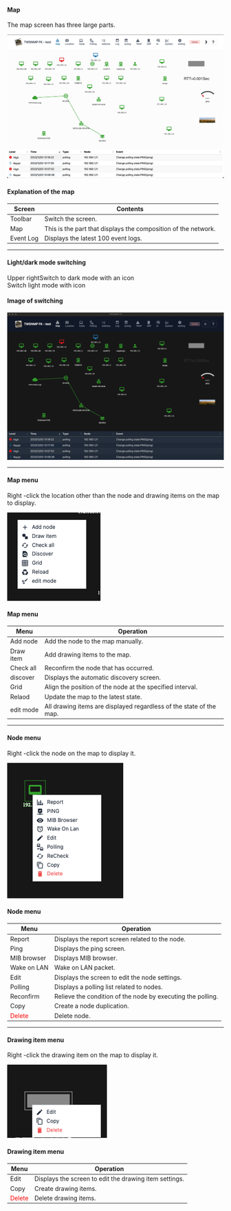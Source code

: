 #### Map

<div class="text-xl mb-2">
The map screen has three large parts.
</div>

![Map screen](../../help/en/2023-12-03_10-19-09.png)

>>>
#### Explanation of the map

<div class="text-xl">

| Screen | Contents |
| ---- | ---- |
| Toolbar | Switch the screen.|
| Map | This is the part that displays the composition of the network.|
| Event Log | Displays the latest 100 event logs.|
</div>


---
####  Light/dark mode switching

<div class="text-2xl">

Upper right<span class="mdi mdi-moon-waxing-crescent"></span>Switch to dark mode with an icon<br/>
<span class="mdi mdi-weather-sunny"></span>Switch light mode with icon

</div>

>>>
#### Image of switching

![Dark mode](../../help/en/2023-12-03_10-21-35.png)

---
#### Map menu

<div class="text-xl mb-2">
Right -click the location other than the node and drawing items on the map to display.
</div>

![Map menu](../../help/en/2023-12-03_10-22-50.png)

>>>
#### Map menu

<div class="text-xl">

| Menu | Operation |
| ---- | ---- |
| Add node | Add the node to the map manually.|
| Draw item | Add drawing items to the map.|
| Check all | Reconfirm the node that has occurred.|
| discover | Displays the automatic discovery screen.|
| Grid | Align the position of the node at the specified interval.|
| Relaod | Update the map to the latest state.|
| edit mode | All drawing items are displayed regardless of the state of the map.|

</div>

---
#### Node menu

<div class="text-xl mb-2">
Right -click the node on the map to display it.
</div>

![Node menu](../../help/en/2023-12-03_10-25-39.png)

>>>
#### Node menu

<div class="text-xl">

| Menu | Operation |
| ---- | ---- |
| Report | Displays the report screen related to the node.|
| Ping | Displays the ping screen.|
| MIB browser | Displays MIB browser.|
| Wake on LAN | Wake on LAN packet.|
| Edit | Displays the screen to edit the node settings.|
| Polling | Displays a polling list related to nodes.|
| Reconfirm | Relieve the condition of the node by executing the polling.|
| Copy | Create a node duplication.|
| <Span style = "color: red;"> Delete </span> | Delete node.|
</div>

---
#### Drawing item menu

<div class="text-xl mb-2">
Right -click the drawing item on the map to display it.
</div>

![Drawing item menu](../../help/en/2023-12-03_10-27-19.png)

>>>
#### Drawing item menu

<div class="text-xl">

| Menu | Operation |
| ---- | ---- |
| Edit | Displays the screen to edit the drawing item settings.|
| Copy | Create drawing items.|
| <Span style = "color: red;"> Delete </span> | Delete drawing items.|

</div>


